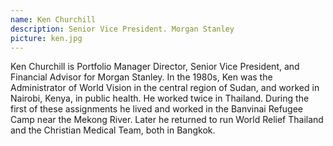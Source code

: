 ```yaml
---
name: Ken Churchill
description: Senior Vice President. Morgan Stanley
picture: ken.jpg
---
```



Ken Churchill is Portfolio Manager Director, Senior Vice President, and Financial Advisor for Morgan Stanley. In the 1980s, Ken was the Administrator of World Vision in the central region of Sudan, and worked in Nairobi, Kenya, in public health. He worked twice in Thailand. During the first of these assignments he lived and worked in the Banvinai Refugee Camp near the Mekong River. Later he returned to run World Relief Thailand and the Christian Medical Team, both in Bangkok.
